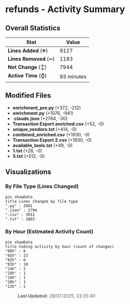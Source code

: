 # refunds - Activity Summary 

## Overall Statistics

| Stat                   | Value                                                             |
| ---------------------- | ----------------------------------------------------------------- |
| **Lines Added** (➕)   | 9127                                          |
| **Lines Removed** (➖) | 1183                                        |
| **Net Change** (↕)    | 7944                |
| **Active Time** (⌚)   | 93 minutes |


## Modified Files
- **enrichment_pre.py** (+372, -212)
- **enrichment.py** (+1076, -941)
- **.claude.json** (+2764, -30)
- **Transaction Export.enriched.csv** (+52, -0)
- **unique_vendors.txt** (+414, -0)
- **combined_enriched.csv** (+1930, -0)
- **Transaction Export 2.csv** (+1930, -0)
- **available_tools.txt** (+49, -0)
- **1.txt** (+28, -0)
- **5.txt** (+512, -0)

## Visualizations

### By File Type (Lines Changed)

```mermaid
pie showData
title Lines changed by file type
".py" : 2601
".json" : 2794
".csv" : 3912
".txt" : 1003
```

### By Hour (Estimated Activity Count)

```mermaid
pie showData
title Coding activity by hour (count of changes)
"00h" : 6
"01h" : 23
"02h" : 6
"03h" : 18
"14h" : 2
"18h" : 1
"19h" : 1
"20h" : 1
"23h" : 2
```


> **Last Updated:** 28/07/2025, 23:35:40